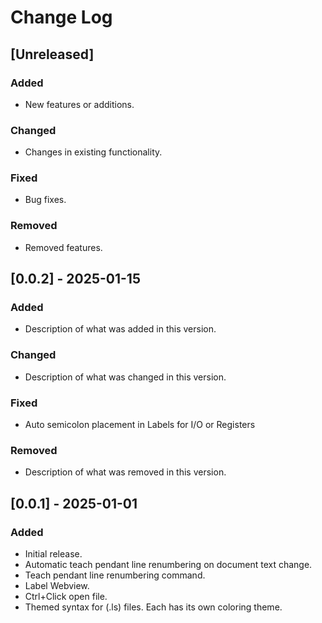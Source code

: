 # Change Log

## [Unreleased]
### Added
- New features or additions.

### Changed
- Changes in existing functionality.

### Fixed
- Bug fixes.

### Removed
- Removed features.

## [0.0.2] - 2025-01-15
### Added
- Description of what was added in this version.

### Changed
- Description of what was changed in this version.

### Fixed
- Auto semicolon placement in Labels for I/O or Registers

### Removed
- Description of what was removed in this version.

## [0.0.1] - 2025-01-01
### Added
- Initial release.
- Automatic teach pendant line renumbering on document text change.
- Teach pendant line renumbering command.
- Label Webview.
- Ctrl+Click open file.
- Themed syntax for (.ls) files. Each has its own coloring theme.